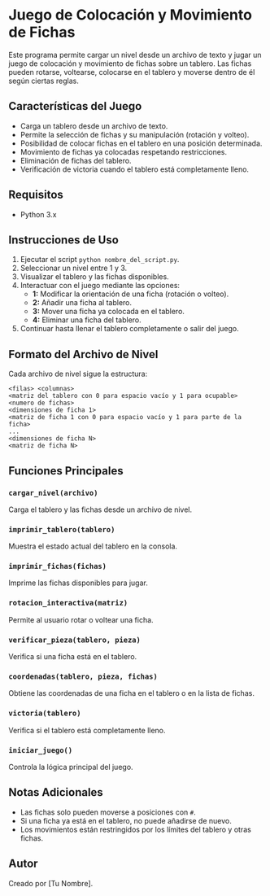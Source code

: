 # Juego de Colocación y Movimiento de Fichas

Este programa permite cargar un nivel desde un archivo de texto y jugar un juego de colocación y movimiento de fichas sobre un tablero. Las fichas pueden rotarse, voltearse, colocarse en el tablero y moverse dentro de él según ciertas reglas.

## Características del Juego
- Carga un tablero desde un archivo de texto.
- Permite la selección de fichas y su manipulación (rotación y volteo).
- Posibilidad de colocar fichas en el tablero en una posición determinada.
- Movimiento de fichas ya colocadas respetando restricciones.
- Eliminación de fichas del tablero.
- Verificación de victoria cuando el tablero está completamente lleno.

## Requisitos
- Python 3.x

## Instrucciones de Uso
1. Ejecutar el script `python nombre_del_script.py`.
2. Seleccionar un nivel entre 1 y 3.
3. Visualizar el tablero y las fichas disponibles.
4. Interactuar con el juego mediante las opciones:
   - **1:** Modificar la orientación de una ficha (rotación o volteo).
   - **2:** Añadir una ficha al tablero.
   - **3:** Mover una ficha ya colocada en el tablero.
   - **4:** Eliminar una ficha del tablero.
5. Continuar hasta llenar el tablero completamente o salir del juego.

## Formato del Archivo de Nivel
Cada archivo de nivel sigue la estructura:
```
<filas> <columnas>
<matriz del tablero con 0 para espacio vacío y 1 para ocupable>
<numero de fichas>
<dimensiones de ficha 1>
<matriz de ficha 1 con 0 para espacio vacío y 1 para parte de la ficha>
...
<dimensiones de ficha N>
<matriz de ficha N>
```

## Funciones Principales
### `cargar_nivel(archivo)`
Carga el tablero y las fichas desde un archivo de nivel.

### `imprimir_tablero(tablero)`
Muestra el estado actual del tablero en la consola.

### `imprimir_fichas(fichas)`
Imprime las fichas disponibles para jugar.

### `rotacion_interactiva(matriz)`
Permite al usuario rotar o voltear una ficha.

### `verificar_pieza(tablero, pieza)`
Verifica si una ficha está en el tablero.

### `coordenadas(tablero, pieza, fichas)`
Obtiene las coordenadas de una ficha en el tablero o en la lista de fichas.

### `victoria(tablero)`
Verifica si el tablero está completamente lleno.

### `iniciar_juego()`
Controla la lógica principal del juego.

## Notas Adicionales
- Las fichas solo pueden moverse a posiciones con `#`.
- Si una ficha ya está en el tablero, no puede añadirse de nuevo.
- Los movimientos están restringidos por los límites del tablero y otras fichas.

## Autor
Creado por [Tu Nombre].

